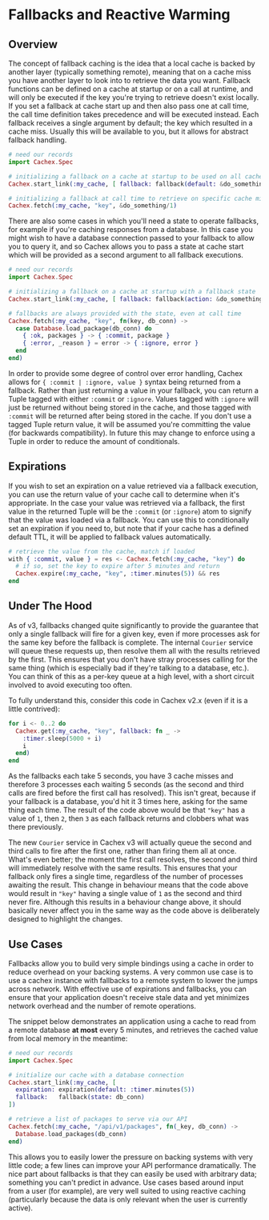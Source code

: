 # Fallbacks and Reactive Warming

## Overview

The concept of fallback caching is the idea that a local cache is backed by another layer (typically something remote), meaning that on a cache miss you have another layer to look into to retrieve the data you want. Fallback functions can be defined on a cache at startup or on a call at runtime, and will only be executed if the key you're trying to retrieve doesn't exist locally. If you set a fallback at cache start up and then also pass one at call time, the call time definition takes precedence and will be executed instead. Each fallback receives a single argument by default; the key which resulted in a cache miss. Usually this will be available to you, but it allows for abstract fallback handling.

```elixir
# need our records
import Cachex.Spec

# initializing a fallback on a cache at startup to be used on all cache misses
Cachex.start_link(:my_cache, [ fallback: fallback(default: &do_something/1) ])

# initializing a fallback at call time to retrieve on specific cache misses
Cachex.fetch(:my_cache, "key", &do_something/1)
```

There are also some cases in which you'll need a state to operate fallbacks, for example if you're caching responses from a database. In this case you might wish to have a database connection passed to your fallback to allow you to query it, and so Cachex allows you to pass a state at cache start which will be provided as a second argument to all fallback executions.

```elixir
# need our records
import Cachex.Spec

# initializing a fallback on a cache at startup with a fallback state
Cachex.start_link(:my_cache, [ fallback: fallback(action: &do_something/2, state: db_conn) ])

# fallbacks are always provided with the state, even at call time
Cachex.fetch(:my_cache, "key", fn(key, db_conn) ->
  case Database.load_package(db_conn) do
    { :ok, packages } -> { :commit, package }
    { :error, _reason } = error -> { :ignore, error }
  end
end)
```

In order to provide some degree of control over error handling, Cachex allows for `{ :commit | :ignore, value }` syntax being returned from a fallback. Rather than just returning a value in your fallback, you can return a Tuple tagged with either `:commit` or `:ignore`. Values tagged with `:ignore` will just be returned without being stored in the cache, and those tagged with `:commit` will be returned after being stored in the cache. If you don't use a tagged Tuple return value, it will be assumed you're committing the value (for backwards compatibility). In future this may change to enforce using a Tuple in order to reduce the amount of conditionals.

## Expirations

If you wish to set an expiration on a value retrieved via a fallback execution, you can use the return value of your cache call to determine when it's appropriate. In the case your value was retrieved via a fallback, the first value in the returned Tuple will be the `:commit` (or `:ignore`) atom to signify that the value was loaded via a fallback. You can use this to conditionally set an expiration if you need to, but note that if your cache has a defined default TTL, it will be applied to fallback values automatically.

```elixir
# retrieve the value from the cache, match if loaded
with { :commit, value } = res <- Cachex.fetch(:my_cache, "key") do
  # if so, set the key to expire after 5 minutes and return
  Cachex.expire(:my_cache, "key", :timer.minutes(5)) && res
end
```

## Under The Hood

As of v3, fallbacks changed quite significantly to provide the guarantee that only a single fallback will fire for a given key, even if more processes ask for the same key before the fallback is complete. The internal `Courier` service will queue these requests up, then resolve them all with the results retrieved by the first. This ensures that you don't have stray processes calling for the same thing (which is especially bad if they're talking to a database, etc.). You can think of this as a per-key queue at a high level, with a short circuit involved to avoid executing too often.

To fully understand this, consider this code in Cachex v2.x (even if it is a little contrived):

```elixir
for i <- 0..2 do
  Cachex.get(:my_cache, "key", fallback: fn _ ->
    :timer.sleep(5000 + i)
    i
  end)
end
```

As the fallbacks each take 5 seconds, you have 3 cache misses and therefore 3 processes each waiting 5 seconds (as the second and third calls are fired before the first call has resolved). This isn't great, because if your fallback is a database, you'd hit it 3 times here, asking for the same thing each time. The result of the code above would be that `"key"` has a value of `1`, then `2`, then `3` as each fallback returns and clobbers what was there previously.

The new `Courier` service in Cachex v3 will actually queue the second and third calls to fire after the first one, rather than firing them all at once. What's even better; the moment the first call resolves, the second and third will immediately resolve with the same results. This ensures that your fallback only fires a single time, regardless of the number of processes awaiting the result. This change in behaviour means that the code above would result in `"key"` having a single value of `1` as the second and third never fire. Although this results in a behaviour change above, it should basically never affect you in the same way as the code above is deliberately designed to highlight the changes.

## Use Cases

Fallbacks allow you to build very simple bindings using a cache in order to reduce overhead on your backing systems. A very common use case is to use a cachex instance with fallbacks to a remote system to lower the jumps across network. With effective use of expirations and fallbacks, you can ensure that your application doesn't receive stale data and yet minimizes network overhead and the number of remote operations.

The snippet below demonstrates an application using a cache to read from a remote database **at most** every 5 minutes, and retrieves the cached value from local memory in the meantime:

```elixir
# need our records
import Cachex.Spec

# initialize our cache with a database connection
Cachex.start_link(:my_cache, [
  expiration: expiration(default: :timer.minutes(5))
  fallback:   fallback(state: db_conn)
])

# retrieve a list of packages to serve via our API
Cachex.fetch(:my_cache, "/api/v1/packages", fn(_key, db_conn) ->
  Database.load_packages(db_conn)
end)
```

This allows you to easily lower the pressure on backing systems with very little code; a few lines can improve your API performance dramatically. The nice part about fallbacks is that they can easily be used with arbitrary data; something you can't predict in advance. Use cases based around input from a user (for example), are very well suited to using reactive caching (particularly because the data is only relevant when the user is currently active).
